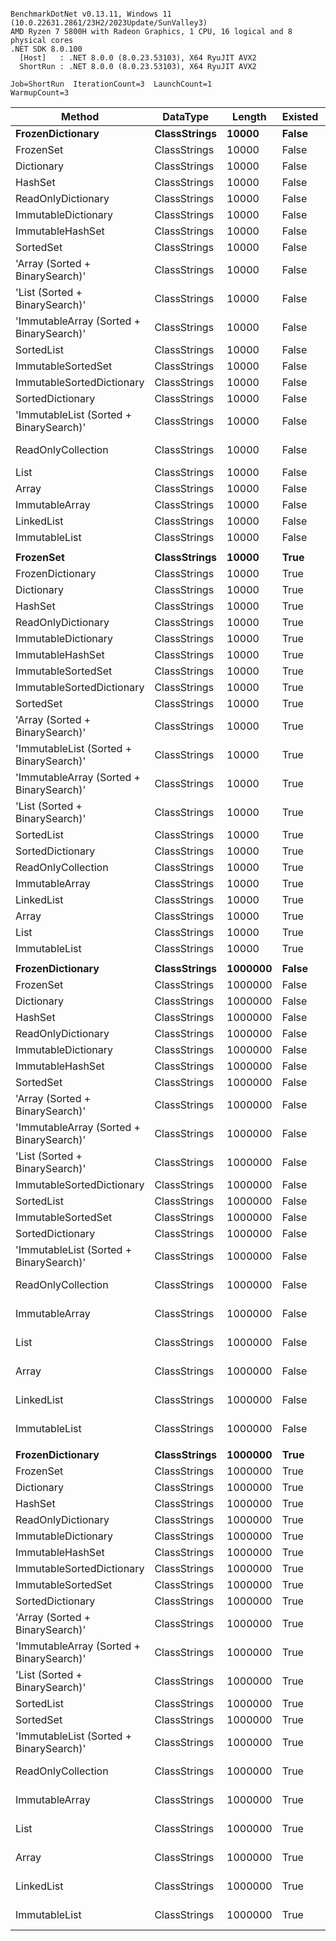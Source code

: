 ```

BenchmarkDotNet v0.13.11, Windows 11 (10.0.22631.2861/23H2/2023Update/SunValley3)
AMD Ryzen 7 5800H with Radeon Graphics, 1 CPU, 16 logical and 8 physical cores
.NET SDK 8.0.100
  [Host]   : .NET 8.0.0 (8.0.23.53103), X64 RyuJIT AVX2
  ShortRun : .NET 8.0.0 (8.0.23.53103), X64 RyuJIT AVX2

Job=ShortRun  IterationCount=3  LaunchCount=1  
WarmupCount=3  

```
| Method                                   | DataType     | Length  | Existed | Mean             | Error            | StdDev        | Allocated |
|----------------------------------------- |------------- |-------- |-------- |-----------------:|-----------------:|--------------:|----------:|
| **FrozenDictionary**                         | **ClassStrings** | **10000**   | **False**   |         **22.95 ns** |         **1.113 ns** |      **0.061 ns** |         **-** |
| FrozenSet                                | ClassStrings | 10000   | False   |         23.17 ns |         3.145 ns |      0.172 ns |         - |
| Dictionary                               | ClassStrings | 10000   | False   |         24.77 ns |         0.092 ns |      0.005 ns |         - |
| HashSet                                  | ClassStrings | 10000   | False   |         25.47 ns |         5.228 ns |      0.287 ns |         - |
| ReadOnlyDictionary                       | ClassStrings | 10000   | False   |         27.03 ns |         0.537 ns |      0.029 ns |         - |
| ImmutableDictionary                      | ClassStrings | 10000   | False   |         38.97 ns |         4.701 ns |      0.258 ns |         - |
| ImmutableHashSet                         | ClassStrings | 10000   | False   |         49.76 ns |         7.493 ns |      0.411 ns |         - |
| SortedSet                                | ClassStrings | 10000   | False   |        415.29 ns |         0.553 ns |      0.030 ns |         - |
| &#39;Array (Sorted + BinarySearch)&#39;          | ClassStrings | 10000   | False   |        422.05 ns |        11.389 ns |      0.624 ns |         - |
| &#39;List (Sorted + BinarySearch)&#39;           | ClassStrings | 10000   | False   |        423.80 ns |        29.092 ns |      1.595 ns |         - |
| &#39;ImmutableArray (Sorted + BinarySearch)&#39; | ClassStrings | 10000   | False   |        428.65 ns |        35.253 ns |      1.932 ns |         - |
| SortedList                               | ClassStrings | 10000   | False   |        435.46 ns |        21.062 ns |      1.154 ns |         - |
| ImmutableSortedSet                       | ClassStrings | 10000   | False   |        438.99 ns |        51.739 ns |      2.836 ns |         - |
| ImmutableSortedDictionary                | ClassStrings | 10000   | False   |        440.79 ns |        13.064 ns |      0.716 ns |         - |
| SortedDictionary                         | ClassStrings | 10000   | False   |        458.55 ns |        33.918 ns |      1.859 ns |         - |
| &#39;ImmutableList (Sorted + BinarySearch)&#39;  | ClassStrings | 10000   | False   |        470.21 ns |        41.693 ns |      2.285 ns |         - |
| ReadOnlyCollection                       | ClassStrings | 10000   | False   |     12,397.06 ns |    25,566.923 ns |  1,401.409 ns |         - |
| List                                     | ClassStrings | 10000   | False   |     38,521.72 ns |     5,937.339 ns |    325.446 ns |         - |
| Array                                    | ClassStrings | 10000   | False   |     38,813.18 ns |    17,442.445 ns |    956.079 ns |         - |
| ImmutableArray                           | ClassStrings | 10000   | False   |     40,012.00 ns |     1,062.444 ns |     58.236 ns |         - |
| LinkedList                               | ClassStrings | 10000   | False   |     41,013.73 ns |     9,412.057 ns |    515.907 ns |         - |
| ImmutableList                            | ClassStrings | 10000   | False   |    111,907.36 ns |     5,927.026 ns |    324.880 ns |         - |
|                                          |              |         |         |                  |                  |               |           |
| **FrozenSet**                                | **ClassStrings** | **10000**   | **True**    |         **26.45 ns** |         **0.463 ns** |      **0.025 ns** |         **-** |
| FrozenDictionary                         | ClassStrings | 10000   | True    |         27.01 ns |         0.552 ns |      0.030 ns |         - |
| Dictionary                               | ClassStrings | 10000   | True    |         29.31 ns |         6.080 ns |      0.333 ns |         - |
| HashSet                                  | ClassStrings | 10000   | True    |         29.47 ns |         0.852 ns |      0.047 ns |         - |
| ReadOnlyDictionary                       | ClassStrings | 10000   | True    |         31.14 ns |         0.896 ns |      0.049 ns |         - |
| ImmutableDictionary                      | ClassStrings | 10000   | True    |         40.57 ns |        10.890 ns |      0.597 ns |         - |
| ImmutableHashSet                         | ClassStrings | 10000   | True    |         48.56 ns |         1.307 ns |      0.072 ns |         - |
| ImmutableSortedSet                       | ClassStrings | 10000   | True    |        352.72 ns |        27.680 ns |      1.517 ns |         - |
| ImmutableSortedDictionary                | ClassStrings | 10000   | True    |        364.17 ns |        22.949 ns |      1.258 ns |         - |
| SortedSet                                | ClassStrings | 10000   | True    |        366.98 ns |        50.954 ns |      2.793 ns |         - |
| &#39;Array (Sorted + BinarySearch)&#39;          | ClassStrings | 10000   | True    |        381.10 ns |        17.814 ns |      0.976 ns |         - |
| &#39;ImmutableList (Sorted + BinarySearch)&#39;  | ClassStrings | 10000   | True    |        383.36 ns |        10.483 ns |      0.575 ns |         - |
| &#39;ImmutableArray (Sorted + BinarySearch)&#39; | ClassStrings | 10000   | True    |        383.59 ns |        27.950 ns |      1.532 ns |         - |
| &#39;List (Sorted + BinarySearch)&#39;           | ClassStrings | 10000   | True    |        387.26 ns |        97.047 ns |      5.319 ns |         - |
| SortedList                               | ClassStrings | 10000   | True    |        393.44 ns |        32.493 ns |      1.781 ns |         - |
| SortedDictionary                         | ClassStrings | 10000   | True    |        403.01 ns |        20.997 ns |      1.151 ns |         - |
| ReadOnlyCollection                       | ClassStrings | 10000   | True    |      4,767.18 ns |    11,480.220 ns |    629.270 ns |         - |
| ImmutableArray                           | ClassStrings | 10000   | True    |     14,980.92 ns |     2,415.133 ns |    132.382 ns |         - |
| LinkedList                               | ClassStrings | 10000   | True    |     15,060.80 ns |     6,089.589 ns |    333.791 ns |         - |
| Array                                    | ClassStrings | 10000   | True    |     15,677.90 ns |     2,855.121 ns |    156.499 ns |         - |
| List                                     | ClassStrings | 10000   | True    |     16,486.80 ns |     3,308.523 ns |    181.351 ns |         - |
| ImmutableList                            | ClassStrings | 10000   | True    |     39,329.18 ns |     2,521.645 ns |    138.220 ns |         - |
|                                          |              |         |         |                  |                  |               |           |
| **FrozenDictionary**                         | **ClassStrings** | **1000000** | **False**   |         **23.37 ns** |         **0.291 ns** |      **0.016 ns** |         **-** |
| FrozenSet                                | ClassStrings | 1000000 | False   |         23.43 ns |         2.173 ns |      0.119 ns |         - |
| Dictionary                               | ClassStrings | 1000000 | False   |         24.91 ns |         1.104 ns |      0.061 ns |         - |
| HashSet                                  | ClassStrings | 1000000 | False   |         25.57 ns |         3.389 ns |      0.186 ns |         - |
| ReadOnlyDictionary                       | ClassStrings | 1000000 | False   |         27.03 ns |         6.204 ns |      0.340 ns |         - |
| ImmutableDictionary                      | ClassStrings | 1000000 | False   |         61.26 ns |         1.513 ns |      0.083 ns |         - |
| ImmutableHashSet                         | ClassStrings | 1000000 | False   |         76.14 ns |         3.433 ns |      0.188 ns |         - |
| SortedSet                                | ClassStrings | 1000000 | False   |        671.12 ns |       123.206 ns |      6.753 ns |         - |
| &#39;Array (Sorted + BinarySearch)&#39;          | ClassStrings | 1000000 | False   |        694.14 ns |        99.107 ns |      5.432 ns |         - |
| &#39;ImmutableArray (Sorted + BinarySearch)&#39; | ClassStrings | 1000000 | False   |        701.37 ns |        34.165 ns |      1.873 ns |         - |
| &#39;List (Sorted + BinarySearch)&#39;           | ClassStrings | 1000000 | False   |        703.67 ns |        32.953 ns |      1.806 ns |         - |
| ImmutableSortedDictionary                | ClassStrings | 1000000 | False   |        708.40 ns |        56.974 ns |      3.123 ns |         - |
| SortedList                               | ClassStrings | 1000000 | False   |        710.03 ns |        14.190 ns |      0.778 ns |         - |
| ImmutableSortedSet                       | ClassStrings | 1000000 | False   |        717.10 ns |        36.506 ns |      2.001 ns |         - |
| SortedDictionary                         | ClassStrings | 1000000 | False   |        747.32 ns |        53.193 ns |      2.916 ns |         - |
| &#39;ImmutableList (Sorted + BinarySearch)&#39;  | ClassStrings | 1000000 | False   |        777.07 ns |         4.925 ns |      0.270 ns |         - |
| ReadOnlyCollection                       | ClassStrings | 1000000 | False   |  4,433,400.93 ns |   684,041.284 ns | 37,494.611 ns |      20 B |
| ImmutableArray                           | ClassStrings | 1000000 | False   |  8,252,192.13 ns |   510,145.386 ns | 27,962.790 ns |      10 B |
| List                                     | ClassStrings | 1000000 | False   |  8,262,300.00 ns | 1,417,219.424 ns | 77,682.579 ns |      12 B |
| Array                                    | ClassStrings | 1000000 | False   |  8,268,005.56 ns |   657,367.738 ns | 36,032.544 ns |      10 B |
| LinkedList                               | ClassStrings | 1000000 | False   |  8,808,608.33 ns |   310,629.023 ns | 17,026.625 ns |      20 B |
| ImmutableList                            | ClassStrings | 1000000 | False   | 51,367,797.22 ns | 1,435,656.484 ns | 78,693.176 ns |      61 B |
|                                          |              |         |         |                  |                  |               |           |
| **FrozenDictionary**                         | **ClassStrings** | **1000000** | **True**    |         **28.42 ns** |         **0.905 ns** |      **0.050 ns** |         **-** |
| FrozenSet                                | ClassStrings | 1000000 | True    |         28.55 ns |         0.630 ns |      0.035 ns |         - |
| Dictionary                               | ClassStrings | 1000000 | True    |         31.06 ns |         1.829 ns |      0.100 ns |         - |
| HashSet                                  | ClassStrings | 1000000 | True    |         31.70 ns |         3.367 ns |      0.185 ns |         - |
| ReadOnlyDictionary                       | ClassStrings | 1000000 | True    |         33.11 ns |         9.473 ns |      0.519 ns |         - |
| ImmutableDictionary                      | ClassStrings | 1000000 | True    |         63.61 ns |         2.467 ns |      0.135 ns |         - |
| ImmutableHashSet                         | ClassStrings | 1000000 | True    |         71.90 ns |         6.625 ns |      0.363 ns |         - |
| ImmutableSortedDictionary                | ClassStrings | 1000000 | True    |        586.35 ns |        19.760 ns |      1.083 ns |         - |
| ImmutableSortedSet                       | ClassStrings | 1000000 | True    |        589.10 ns |        16.125 ns |      0.884 ns |         - |
| SortedDictionary                         | ClassStrings | 1000000 | True    |        615.35 ns |        34.201 ns |      1.875 ns |         - |
| &#39;Array (Sorted + BinarySearch)&#39;          | ClassStrings | 1000000 | True    |        616.51 ns |        30.529 ns |      1.673 ns |         - |
| &#39;ImmutableArray (Sorted + BinarySearch)&#39; | ClassStrings | 1000000 | True    |        619.12 ns |        20.961 ns |      1.149 ns |         - |
| &#39;List (Sorted + BinarySearch)&#39;           | ClassStrings | 1000000 | True    |        624.78 ns |        20.752 ns |      1.137 ns |         - |
| SortedList                               | ClassStrings | 1000000 | True    |        626.80 ns |        17.657 ns |      0.968 ns |         - |
| SortedSet                                | ClassStrings | 1000000 | True    |        632.05 ns |        16.482 ns |      0.903 ns |         - |
| &#39;ImmutableList (Sorted + BinarySearch)&#39;  | ClassStrings | 1000000 | True    |        634.97 ns |        18.522 ns |      1.015 ns |         - |
| ReadOnlyCollection                       | ClassStrings | 1000000 | True    |  1,366,043.53 ns |   105,077.593 ns |  5,759.657 ns |       2 B |
| ImmutableArray                           | ClassStrings | 1000000 | True    |  2,610,113.72 ns |    29,989.532 ns |  1,643.827 ns |       4 B |
| List                                     | ClassStrings | 1000000 | True    |  2,620,340.62 ns |    90,437.045 ns |  4,957.160 ns |       4 B |
| Array                                    | ClassStrings | 1000000 | True    |  2,622,522.74 ns |   187,461.397 ns | 10,275.392 ns |       4 B |
| LinkedList                               | ClassStrings | 1000000 | True    |  2,824,054.07 ns |   455,061.332 ns | 24,943.447 ns |       4 B |
| ImmutableList                            | ClassStrings | 1000000 | True    | 14,130,411.11 ns |   801,608.594 ns | 43,938.872 ns |      20 B |
